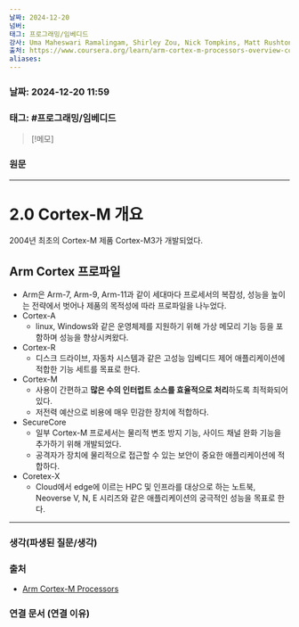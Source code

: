 ```yaml
---
날짜: 2024-12-20
넘버: 
태그: 프로그래밍/임베디드
강사: Uma Maheswari Ramalingam, Shirley Zou, Nick Tompkins, Matt Rushton, Edmund Player
출처: https://www.coursera.org/learn/arm-cortex-m-processors-overview-course1/
aliases:
---
```

### 날짜:  2024-12-20 11:59

### 태그: #프로그래밍/임베디드 
>[!메모]
>

### 원문
---
# 2.0 Cortex-M 개요
2004년 최초의 Cortex-M 제품 Cortex-M3가 개발되었다.

## Arm Cortex 프로파일
- Arm은 Arm-7, Arm-9, Arm-11과 같이 세대마다 프로세서의 복잡성, 성능을 높이는 전략에서 벗어나 제품의 목적성에 따라 프로파일을 나누었다.
- Cortex-A
	- linux, Windows와 같은 운영체제를 지원하기 위해 가상 메모리 기능 등을 포함하며 성능을 향상시켜왔다.
- Cortex-R
	- 디스크 드라이브, 자동차 시스템과 같은 고성능 임베디드 제어 애플리케이션에 적합한 기능 세트를 목표로 한다.
- Cortex-M
	- 사용이 간편하고 **많은 수의 인터럽트 소스를 효율적으로 처리**하도록 최적화되어있다.
	- 저전력 예산으로 비용에 매우 민감한 장치에 적합하다.
- SecureCore
	- 일부 Cortex-M 프로세서는 물리적 변조 방지 기능, 사이드 채널 완화 기능을 추가하기 위해 개발되었다.
	- 공격자가 장치에 물리적으로 접근할 수 있는 보안이 중요한 애플리케이션에 적합하다.
- Coretex-X
	- Cloud에서 edge에 이르는 HPC 및 인프라를 대상으로 하는 노트북, Neoverse V, N, E 시리즈와 같은 애플리케이션의 궁극적인 성능을 목표로 한다.


---
### 생각(파생된 질문/생각)

### 출처
- [Arm Cortex-M Processors](https://www.coursera.org/learn/arm-cortex-m-processors-overview-course1/)

### 연결 문서 (연결 이유)
